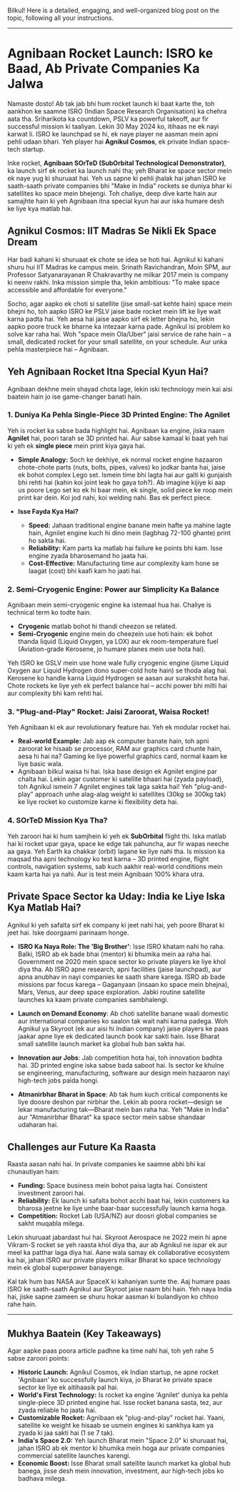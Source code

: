 Bilkul! Here is a detailed, engaging, and well-organized blog post on the topic, following all your instructions.

***

# Agnibaan Rocket Launch: ISRO ke Baad, Ab Private Companies Ka Jalwa

Namaste dosto! Ab tak jab bhi hum rocket launch ki baat karte the, toh aankhon ke saamne ISRO (Indian Space Research Organisation) ka chehra aata tha. Sriharikota ka countdown, PSLV ka powerful takeoff, aur fir successful mission ki taaliyan. Lekin 30 May 2024 ko, itihaas ne ek nayi karwat li. ISRO ke launchpad se hi, ek naye player ne aasman mein apni pehli udaan bhari. Yeh player hai **Agnikul Cosmos**, ek private Indian space-tech startup.

Inke rocket, **Agnibaan SOrTeD (SubOrbital Technological Demonstrator)**, ka launch sirf ek rocket ka launch nahi tha; yeh Bharat ke space sector mein ek naye yug ki shuruaat hai. Yeh us sapne ki pehli jhalak hai jahan ISRO ke saath-saath private companies bhi "Make in India" rockets se duniya bhar ki satellites ko space mein bhejengi. Toh chaliye, deep dive karte hain aur samajhte hain ki yeh Agnibaan itna special kyun hai aur iska humare desh ke liye kya matlab hai.

## Agnikul Cosmos: IIT Madras Se Nikli Ek Space Dream

Har badi kahani ki shuruaat ek chote se idea se hoti hai. Agnikul ki kahani shuru hui IIT Madras ke campus mein. Srinath Ravichandran, Moin SPM, aur Professor Satyanarayanan R Chakravarthy ne milkar 2017 mein is company ki neenv rakhi. Inka mission simple tha, lekin ambitious: "To make space accessible and affordable for everyone."

Socho, agar aapko ek choti si satellite (jise small-sat kehte hain) space mein bhejni ho, toh aapko ISRO ke PSLV jaise bade rocket mein lift ke liye wait karna padta hai. Yeh aesa hai jaise aapko sirf ek letter bhejna ho, lekin aapko poore truck ke bharne ka intezaar karna pade. Agnikul isi problem ko solve kar raha hai. Woh "space mein Ola/Uber" jaisi service de rahe hain – a small, dedicated rocket for your small satellite, on your schedule. Aur unka pehla masterpiece hai – Agnibaan.

## Yeh Agnibaan Rocket Itna Special Kyun Hai?

Agnibaan dekhne mein shayad chota lage, lekin iski technology mein kai aisi baatein hain jo ise game-changer banati hain.

### 1. Duniya Ka Pehla Single-Piece 3D Printed Engine: The Agnilet

Yeh is rocket ka sabse bada highlight hai. Agnibaan ka engine, jiska naam **Agnilet** hai, poori tarah se 3D printed hai. Aur sabse kamaal ki baat yeh hai ki yeh ek **single piece** mein print kiya gaya hai.

*   **Simple Analogy:** Soch ke dekhiye, ek normal rocket engine hazaaron chote-chote parts (nuts, bolts, pipes, valves) ko jodkar banta hai, jaise ek bohot complex Lego set. Ismein time bhi lagta hai aur galti ki gunjaish bhi rehti hai (kahin koi joint leak ho gaya toh?). Ab imagine kijiye ki aap us poore Lego set ko ek hi baar mein, ek single, solid piece ke roop mein print kar dein. Koi jod nahi, koi welding nahi. Bas ek perfect piece.

*   **Isse Fayda Kya Hai?**
    -   **Speed:** Jahaan traditional engine banane mein hafte ya mahine lagte hain, Agnilet engine kuch hi dino mein (lagbhag 72-100 ghante) print ho sakta hai.
    -   **Reliability:** Kam parts ka matlab hai failure ke points bhi kam. Isse engine zyada bharosemand ho jaata hai.
    -   **Cost-Effective:** Manufacturing time aur complexity kam hone se laagat (cost) bhi kaafi kam ho jaati hai.

### 2. Semi-Cryogenic Engine: Power aur Simplicity Ka Balance

Agnibaan mein semi-cryogenic engine ka istemaal hua hai. Chaliye is technical term ko todte hain.
- **Cryogenic** matlab bohot hi thandi cheezon se related.
- **Semi-Cryogenic** engine mein do cheezein use hoti hain: ek bohot thanda liquid (Liquid Oxygen, ya LOX) aur ek room-temperature fuel (Aviation-grade Kerosene, jo humare planes mein use hota hai).

Yeh ISRO ke GSLV mein use hone wale fully cryogenic engine (jisme Liquid Oxygen aur Liquid Hydrogen dono super-cold hote hain) se thoda alag hai. Kerosene ko handle karna Liquid Hydrogen se aasan aur surakshit hota hai. Chote rockets ke liye yeh ek perfect balance hai – acchi power bhi milti hai aur complexity bhi kam rehti hai.

### 3. "Plug-and-Play" Rocket: Jaisi Zaroorat, Waisa Rocket!

Yeh Agnibaan ki ek aur revolutionary feature hai. Yeh ek modular rocket hai.
*   **Real-world Example:** Jab aap ek computer banate hain, toh apni zaroorat ke hisaab se processor, RAM aur graphics card chunte hain, aesa hi hai na? Gaming ke liye powerful graphics card, normal kaam ke liye basic wala.
*   Agnibaan bilkul waisa hi hai. Iska base design ek Agnilet engine par chalta hai. Lekin agar customer ki satellite bhaari hai (zyada payload), toh Agnikul ismein 7 Agnilet engines tak laga sakta hai! Yeh "plug-and-play" approach unhe alag-alag weight ki satellites (30kg se 300kg tak) ke liye rocket ko customize karne ki flexibility deta hai.

### 4. SOrTeD Mission Kya Tha?

Yeh zaroori hai ki hum samjhein ki yeh ek **SubOrbital** flight thi. Iska matlab hai ki rocket upar gaya, space ke edge tak pahuncha, aur fir wapas neeche aa gaya. Yeh Earth ka chakkar (orbit) lagane ke liye nahi tha. Is mission ka maqsad tha apni technology ko test karna – 3D printed engine, flight controls, navigation systems, sab kuch aakhir real-world conditions mein kaam karta hai ya nahi. Aur is test mein Agnibaan 100% khara utra.

## Private Space Sector ka Uday: India ke Liye Iska Kya Matlab Hai?

Agnikul ki yeh safalta sirf ek company ki jeet nahi hai, yeh poore Bharat ki jeet hai. Iske doorgaami parinaam honge.

*   **ISRO Ka Naya Role: The 'Big Brother'**: Isse ISRO khatam nahi ho raha. Balki, ISRO ab ek bade bhai (mentor) ki bhumika mein aa raha hai. Government ne 2020 mein space sector ko private players ke liye khol diya tha. Ab ISRO apne research, apni facilities (jaise launchpad), aur apna anubhav in nayi companies ke saath share karega. ISRO ab bade missions par focus karega – Gaganyaan (insaan ko space mein bhejna), Mars, Venus, aur deep space exploration. Jabki routine satellite launches ka kaam private companies sambhalengi.

*   **Launch on Demand Economy**: Ab choti satellite banane waali domestic aur international companies ko saalon tak wait nahi karna padega. Woh Agnikul ya Skyroot (ek aur aisi hi Indian company) jaise players ke paas jaakar apne liye ek dedicated launch book kar sakti hain. Isse Bharat small satellite launch market ka global hub ban sakta hai.

*   **Innovation aur Jobs**: Jab competition hota hai, toh innovation badhta hai. 3D printed engine iska sabse bada saboot hai. Is sector ke khulne se engineering, manufacturing, software aur design mein hazaaron nayi high-tech jobs paida hongi.

*   **Atmanirbhar Bharat in Space**: Ab tak hum kuch critical components ke liye doosre deshon par nirbhar the. Lekin ab poora rocket—design se lekar manufacturing tak—Bharat mein ban raha hai. Yeh "Make in India" aur "Atmanirbhar Bharat" ka space sector mein sabse shandaar udaharan hai.

## Challenges aur Future Ka Raasta

Raasta aasan nahi hai. In private companies ke saamne abhi bhi kai chunautiyan hain:
- **Funding:** Space business mein bohot paisa lagta hai. Consistent investment zaroori hai.
- **Reliability:** Ek launch ki safalta bohot acchi baat hai, lekin customers ka bharosa jeetne ke liye unhe baar-baar successfully launch karna hoga.
- **Competition:** Rocket Lab (USA/NZ) aur doosri global companies se sakht muqabla milega.

Lekin shuruaat jabardast hui hai. Skyroot Aerospace ne 2022 mein hi apne Vikram-S rocket se yeh raasta khol diya tha, aur ab Agnikul ne ispar ek aur meel ka patthar laga diya hai. Aane wala samay ek collaborative ecosystem ka hai, jahan ISRO aur private players milkar Bharat ko space technology mein ek global superpower banayenge.

Kal tak hum bas NASA aur SpaceX ki kahaniyan sunte the. Aaj humare paas ISRO ke saath-saath Agnikul aur Skyroot jaise naam bhi hain. Yeh naya India hai, jiske sapne zameen se shuru hokar aasman ki bulandiyon ko chhoo rahe hain.

---

## Mukhya Baatein (Key Takeaways)

Agar aapke paas poora article padhne ka time nahi hai, toh yeh rahe 5 sabse zaroori points:

-   **Historic Launch:** Agnikul Cosmos, ek Indian startup, ne apne rocket 'Agnibaan' ko successfully launch kiya, jo Bharat ke private space sector ke liye ek aitihaasik pal hai.
-   **World's First Technology:** Is rocket ka engine 'Agnilet' duniya ka pehla single-piece 3D printed engine hai. Isse rocket banana sasta, tez, aur zyada reliable ho jaata hai.
-   **Customizable Rocket:** Agnibaan ek "plug-and-play" rocket hai. Yaani, satellite ke weight ke hisaab se usmein engines ki sankhya kam ya zyada ki jaa sakti hai (1 se 7 tak).
-   **India's Space 2.0:** Yeh launch Bharat mein "Space 2.0" ki shuruaat hai, jahan ISRO ab ek mentor ki bhumika mein hoga aur private companies commercial satellite launches karengi.
-   **Economic Boost:** Isse Bharat small satellite launch market ka global hub banega, jisse desh mein innovation, investment, aur high-tech jobs ko badhava milega.